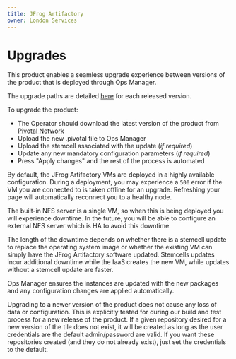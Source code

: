 ```yaml
---
title: JFrog Artifactory
owner: London Services
---
```


# Upgrades

This product enables a seamless upgrade experience between versions of the product that is deployed through Ops Manager.

The upgrade paths are detailed [here](https://network.pivotal.io/products/p-jfrog-artifactory) for each released version.

To upgrade the product:

* The Operator should download the latest version of the product from [Pivotal Network](https://network.pivotal.io/products/p-jfrog-artifactory)
* Upload the new .pivotal file to Ops Manager
* Upload the stemcell associated with the update (*if required*)
* Update any new mandatory configuration parameters (*if required*)
* Press "Apply changes" and the rest of the process is automated

By default, the JFrog Artifactory VMs are deployed in a highly available configuration. During a deployment, you may experience a `500` error if the VM you are connected to is taken offline for an upgrade. Refreshing your page will automatically reconnect you to a healthy node.

The built-in NFS server is a single VM, so when this is being deployed you will experience downtime. In the future, you will be able to configure an external NFS server which is HA to avoid this downtime.

The length of the downtime depends on whether there is a stemcell update to replace the operating system image or whether the existing VM can simply have the JFrog Artifactory software updated. Stemcells updates incur additional downtime while the IaaS creates the new VM, while updates without a stemcell update are faster.

Ops Manager ensures the instances are updated with the new packages and any configuration changes are applied automatically.

Upgrading to a newer version of the product does not cause any loss of data or configuration. This is explicitly tested for during our build and test process for a new release of the product. If a given repository desired for a new version of the tile does not exist, it will be created as long as the user credentials are the default admin/password are valid. If you want these repositories created (and they do not already exist), just set the credentials to the default.
